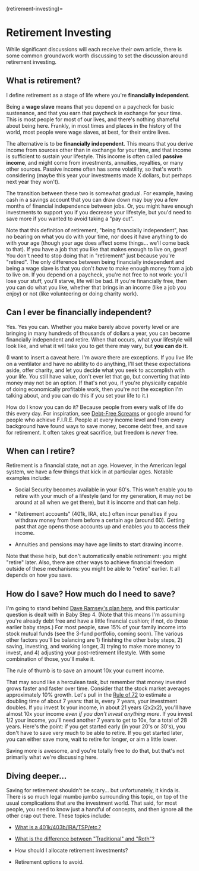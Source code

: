 (retirement-investing)=
# Retirement Investing

While significant discussions will each receive their own article, there is some common groundwork worth discussing to set the discussion around retirement investing.

## What is retirement?

I define retirement as a stage of life where you're **financially independent**.

Being a **wage slave** means that you depend on a paycheck for basic sustenance, and that you earn that paycheck in exchange for your time. This is most people for most of our lives, and there's nothing shameful about being here. Frankly, in most times and places in the history of the world, most people were wage slaves, at best, for their entire lives.

The alternative is to be **financially independent**. This means that you derive income from sources other than in exchange for your time, and that income is sufficient to sustain your lifestyle. This income is often called **passive income**, and might come from investments, annuities, royalties, or many other sources. Passive income often has some volatility, so that's worth considering (maybe this year your investments made X dollars, but perhaps next year they won't).

The transition between these two is somewhat gradual. For example, having cash in a savings account that you can draw down may buy you a few months of financial independence between jobs. Or, you might have enough investments to support you if you decrease your lifestyle, but you'd need to save more if you wanted to avoid taking a "pay cut".

Note that this definition of retirement, "being financially independent", has no bearing on what you do with your time, nor does it have anything to do with your age (though your age does affect some things... we'll come back to that). If you have a job that you like that makes enough to live on, great! You don't need to stop doing that in "retirement" just because you're "retired". The only difference between being financially independent and being a wage slave is that you don't _have_ to make enough money from a job to live on. If you depend on a paycheck, you're not free to not work: you'll lose your stuff, you'll starve, life will be bad. If you're financially free, then you can do what you like, whether that brings in an income (like a job you enjoy) or not (like volunteering or doing charity work).

## Can I ever be financially independent?

Yes. Yes you can. Whether you make barely above poverty level or are bringing in many hundreds of thousands of dollars a year, you can become financially independent and retire. When that occurs, what your lifestyle will look like, and what it will take you to get there may vary, but **you can do it**.

(I want to insert a caveat here. I'm aware there are exceptions. If you live life on a ventilator and have no ability to do anything, I'll set these expectations aside, offer charity, and let you decide what you seek to accomplish with your life. You still have value, don't ever let that go, but converting that into money may not be an option. If that's not you, if you're physically capable of doing economically profitable work, then you're not the exception I'm talking about, and you can do this if you set your life to it.)

How do I know you can do it? Because people from every walk of life do this every day. For inspiration, see [Debt-Free Screams](https://www.ramseysolutions.com/debt/top-debt-free-screams) or google around for people who achieve F.I.R.E. People at every income level and from every background have found ways to save money, become debt free, and save for retirement. It often takes great sacrifice, but freedom is _never_ free.

## When can I retire?

Retirement is a financial state, not an age. However, in the American legal system, we have a few things that kick in at particular ages. Notable examples include:

- Social Security becomes available in your 60's. This won't enable you to retire with your much of a lifestyle (and for my generation, it may not be around at all when we get there), but it is income and that can help.

- "Retirement accounts" (401k, IRA, etc.) often incur penalties if you withdraw money from them before a certain age (around 60). Getting past that age opens those accounts up and enables you to access their income.

- Annuities and pensions may have age limits to start drawing income.

Note that these help, but don't automatically enable retirement: you might "retire" later. Also, there are other ways to achieve financial freedom outside of these mechanisms: you might be able to "retire" earlier. It all depends on how you save.

## How do I save? How much do I need to save?

I'm going to stand behind [Dave Ramsey's plan here](https://www.ramseysolutions.com/dave-ramsey-7-baby-steps), and this particular question is dealt with in Baby Step 4. (Note that this means I'm assuming you're already debt free and have a little financial cushion; if not, do those earlier baby steps.) For most people, save 15% of your family income into stock mutual funds (see the 3-fund portfolio, coming soon). The various other factors you'll be balancing are 1) finishing the other baby steps, 2) saving, investing, and working longer, 3) trying to make more money to invest, and 4) adjusting your post-retirement lifestyle. With some combination of those, you'll make it.

The rule of thumb is to save an amount 10x your current income.

That may sound like a herculean task, but remember that money invested grows faster and faster over time. Consider that the stock market averages approximately 10% growth. Let's pull in the [Rule of 72](https://www.investopedia.com/terms/r/ruleof72.asp) to estimate a doubling time of about 7 years: that is, every 7 years, your investment doubles. If you invest 1x your income, in about 21 years (2x2x2), you'll have almost 10x your income _even if you don't invest anything more_. If you invest 1/2 your income, you'll need another 7 years to get to 10x, for a total of 28 years. Here's the point: if you get started early (in your 20's or 30's), you don't have to save very much to be able to retire. If you get started later, you can either save more, wait to retire for longer, or aim a little lower.

Saving more is awesome, and you're totally free to do that, but that's not primarily what we're discussing here.

## Diving deeper...

Saving for retirement shouldn't be scary... but unfortunately, it kinda is. There is so much legal mumbo jumbo surrounding this topic, on top of the usual complications that are the investment world. That said, for most people, you need to know just a handful of concepts, and then ignore all the other crap out there. These topics include:

- [What is a 401k/403b/IRA/TSP/etc.?](401ks-and-the-other-things)

- [What is the difference between "Traditional" and "Roth"?](roth-vs-traditional)

- How should I allocate retirement investments?

- Retirement options to avoid.
